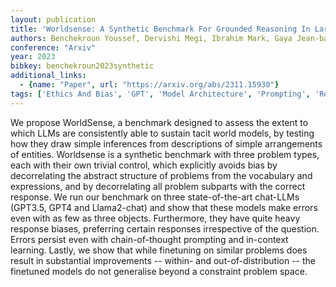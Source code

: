 ```yaml
---
layout: publication
title: 'Worldsense: A Synthetic Benchmark For Grounded Reasoning In Large Language Models'
authors: Benchekroun Youssef, Dervishi Megi, Ibrahim Mark, Gaya Jean-baptiste, Martinet Xavier, Mialon Grégoire, Scialom Thomas, Dupoux Emmanuel, Hupkes Dieuwke, Vincent Pascal
conference: "Arxiv"
year: 2023
bibkey: benchekroun2023synthetic
additional_links:
  - {name: "Paper", url: "https://arxiv.org/abs/2311.15930"}
tags: ['Ethics And Bias', 'GPT', 'Model Architecture', 'Prompting', 'Reinforcement Learning']
---
```

We propose WorldSense, a benchmark designed to assess the extent to which
LLMs are consistently able to sustain tacit world models, by testing how they
draw simple inferences from descriptions of simple arrangements of entities.
Worldsense is a synthetic benchmark with three problem types, each with their
own trivial control, which explicitly avoids bias by decorrelating the abstract
structure of problems from the vocabulary and expressions, and by decorrelating
all problem subparts with the correct response. We run our benchmark on three
state-of-the-art chat-LLMs (GPT3.5, GPT4 and Llama2-chat) and show that these
models make errors even with as few as three objects. Furthermore, they have
quite heavy response biases, preferring certain responses irrespective of the
question. Errors persist even with chain-of-thought prompting and in-context
learning. Lastly, we show that while finetuning on similar problems does result
in substantial improvements -- within- and out-of-distribution -- the finetuned
models do not generalise beyond a constraint problem space.
